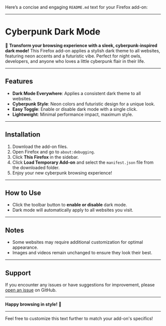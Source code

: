 Here’s a concise and engaging `README.md` text for your Firefox add-on:

---

# Cyberpunk Dark Mode

🌃 **Transform your browsing experience with a sleek, cyberpunk-inspired dark mode!** This Firefox add-on applies a stylish dark theme to all websites, featuring neon accents and a futuristic vibe. Perfect for night owls, developers, and anyone who loves a little cyberpunk flair in their life.

---

## Features
- **Dark Mode Everywhere**: Applies a consistent dark theme to all websites.
- **Cyberpunk Style**: Neon colors and futuristic design for a unique look.
- **Easy Toggle**: Enable or disable dark mode with a single click.
- **Lightweight**: Minimal performance impact, maximum style.

---

## Installation
1. Download the add-on files.
2. Open Firefox and go to `about:debugging`.
3. Click **This Firefox** in the sidebar.
4. Click **Load Temporary Add-on** and select the `manifest.json` file from the downloaded folder.
5. Enjoy your new cyberpunk browsing experience!

---

## How to Use
- Click the toolbar button to **enable or disable** dark mode.
- Dark mode will automatically apply to all websites you visit.

---

## Notes
- Some websites may require additional customization for optimal appearance.
- Images and videos remain unchanged to ensure they look their best.

---

## Support
If you encounter any issues or have suggestions for improvement, please [open an issue](https://github.com/your-repo-url/issues) on GitHub.

---

**Happy browsing in style!** 🚀

---

Feel free to customize this text further to match your add-on's specifics!
